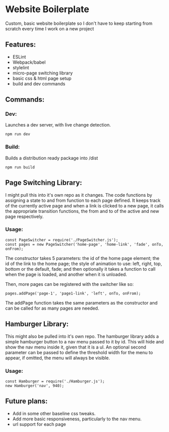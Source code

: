 # Website Boilerplate

Custom, basic website boilerplate so I don't have to keep starting from scratch every time I work on a new project

## Features:
* ESLint
* Webpack/babel
* stylelint
* micro-page switching library
* basic css & html page setup
* build and dev commands


## Commands:

### Dev:

Launches a dev server, with live change detection.
```
npm run dev
```

### Build:
Builds a distribution ready package into /dist
```
npm run build
```

## Page Switching Library:

I might pull this into it's own repo as it changes.
The code functions by assigning a state to and from function to
each page defined. It keeps track of the currently active page
and when a link is clicked to a new page, it calls the appropriate
transition functions, the from and to of the active and new page
respectively.

### Usage:
```
const PageSwitcher = require('./PageSwitcher.js');
const pages = new PageSwitcher('home-page', 'home-link', 'fade', onTo, onFrom);
```

The constructor takes 5 parameters: the id of the home page element; the id of the link to
the home page; the style of animation to use: left, right, top, bottom or the default, fade;
and then optionally it takes a function to call when the page is loaded,
and another when it is unloaded.

Then, more pages can be registered with the switcher like so:
```
pages.addPage('page-1', 'page1-link', 'left', onTo, onFrom);
```

The addPage function takes the same parameters as the constructor and can be called for as many
pages are needed.

## Hamburger Library:
This might also be pulled into it's own repo.
The hamburger library adds a simple hamburger button to a nav menu passed to it by id.
This will hide and show the nav menu inside it, given that it is a ul.
An optional second parameter can be passed to define the threshold width for the menu to
appear, if omitted, the menu will always be visible.

### Usage:
```
const Hamburger = require('./Hamburger.js');
new Hamburger('nav', 940);
```

## Future plans:
* Add in some other baseline css tweaks.
* Add more basic responsiveness, particularly to the nav menu.
* url support for each page
